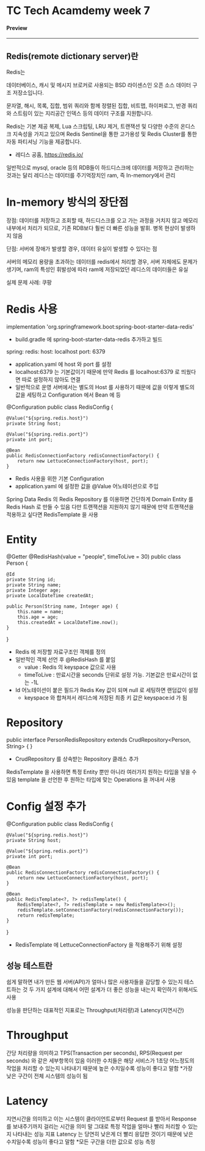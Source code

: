 # TC Tech Acamdemy week 7
#### Preview
---

## Redis(remote dictionary server)란

Redis는

데이터베이스, 캐시 및 메시지 브로커로 사용되는 BSD 라이센스인 오픈 소스 데이터 구조 저장소입니다.

문자열, 해시, 목록, 집합, 범위 쿼리와 함께 정렬된 집합, 비트맵, 하이퍼로그, 반경 쿼리와 스트림이 있는 지리공간 인덱스 등의 데이터 구조를 지원합니다.

Redis는 기본 제공 복제, Lua 스크립팅, LRU 제거, 트랜잭션 및 다양한 수준의 온디스크 지속성을 가지고 있으며 Redis Sentinel을 통한 고가용성 및 Redis Cluster를 통한 자동 파티셔닝 기능을 제공합니다.

- 레디스 공홈, https://redis.io/

일반적으로 mysql, oracle 등의 RDB들이 하드디스크에 데이터를 저장하고 관리하는 것과는 달리 레디스는 데이터를 주기억장치인 ram, 즉 In-memory에서 관리

# In-memory 방식의 장단점

장점: 데이터를 저장하고 조회할 때, 하드디스크를 오고 가는 과정을 거치지 않고 메모리 내부에서 처리가 되므로, 기존 RDB보다 훨씬 더 빠른 성능을 발휘. 병목 현상이 발생하지 않음

단점: 서버에 장애가 발생할 경우, 데이터 유실이 발생할 수 있다는 점

서버의 메모리 용량을 초과하는 데이터를 redis에서 처리할 경우, 서버 자체에도 문제가 생기며, ram의 특성인 휘발성에 따라 ram에 저장되었던 레디스의 데이터들은 유실

실제 문제 사례: 쿠팡

# Redis 사용


implementation 'org.springframework.boot:spring-boot-starter-data-redis'

- build.gradle 에 spring-boot-starter-data-redis 추가하고 빌드


spring:
  redis:
    host: localhost
    port: 6379

- application.yaml 에 host 와 port 를 설정
- localhost:6379 는 기본값이기 때문에 만약 Redis 를 localhost:6379 로 띄웠다면 따로 설정하지 않아도 연결
- 일반적으로 운영 서버에서는 별도의 Host 를 사용하기 때문에 값을 이렇게 별도의 값을 세팅하고 Configuration 에서 Bean 에 등


@Configuration
public class RedisConfig {

    @Value("${spring.redis.host}")
    private String host;

    @Value("${spring.redis.port}")
    private int port;

    @Bean
    public RedisConnectionFactory redisConnectionFactory() {
        return new LettuceConnectionFactory(host, port);
    }

- Redis 사용을 위한 기본 Configuration
- application.yaml 에 설정한 값을 @Value 어노테이션으로 주입

Spring Data Redis 의 Redis Repository 를 이용하면 간단하게 Domain Entity 를 Redis Hash 로 만들 수 있음
다만 트랜잭션을 지원하지 않기 때문에 만약 트랜잭션을 적용하고 싶다면 RedisTemplate 을 사용

# Entity

@Getter
@RedisHash(value = "people", timeToLive = 30)
public class Person {

    @Id
    private String id;
    private String name;
    private Integer age;
    private LocalDateTime createdAt;

    public Person(String name, Integer age) {
        this.name = name;
        this.age = age;
        this.createdAt = LocalDateTime.now();
    }
}

- Redis 에 저장할 자료구조인 객체를 정의
- 일반적인 객체 선언 후 @RedisHash 를 붙임
  - value : Redis 의 keyspace 값으로 사용
  - timeToLive : 만료시간을 seconds 단위로 설정 가능. 기본값은 만료시간이 없는 -1L
- Id 어노테이션이 붙은 필드가 Redis Key 값이 되며 null 로 세팅하면 랜덤값이 설정
  - keyspace 와 합쳐져서 레디스에 저장된 최종 키 값은 keyspace:id 가 됨

# Repository

public interface PersonRedisRepository extends CrudRepository<Person, String> {
} 

- CrudRepository 를 상속받는 Repository 클래스 추가

RedisTemplate 을 사용하면 특정 Entity 뿐만 아니라 여러가지 원하는 타입을 넣을 수 있음
template 을 선언한 후 원하는 타입에 맞는 Operations 을 꺼내서 사용

# Config 설정 추가
@Configuration
public class RedisConfig {

    @Value("${spring.redis.host}")
    private String host;

    @Value("${spring.redis.port}")
    private int port;

    @Bean
    public RedisConnectionFactory redisConnectionFactory() {
        return new LettuceConnectionFactory(host, port);
    }

    @Bean
    public RedisTemplate<?, ?> redisTemplate() {
        RedisTemplate<?, ?> redisTemplate = new RedisTemplate<>();
        redisTemplate.setConnectionFactory(redisConnectionFactory());
        return redisTemplate;
    }
}
- RedisTemplate 에 LettuceConnectionFactory 을 적용해주기 위해 설정




## 성능 테스트란
쉽게 말하면 내가 만든 웹 서버(API)가 얼마나 많은 사용자들을 감당할 수 있는지 테스트하는 것
두 가지 설계에 대해서 어떤 설계가 더 좋은 성능을 내는지 확인하기 위해서도 사용

성능을 판단하는 대표적인 지표로는 Throughput(처리량)과 Latency(지연시간)

# Throughput
간당 처리량을 의미하고 TPS(Transaction per seconds), RPS(Request per seconds) 와 같은 세부항목이 있음 
이러한 수치들은 해당 서비스가 1초당 어느정도의 작업을 처리할 수 있는지 나타내기 때문에 높은 수치일수록 성능이 좋다고 말함
*가장 낮은 구간이 전체 시스템의 성능이 됨

# Latency
지연시간을 의미하고 이는 시스템이 클라이언트로부터 Request 를 받아서 Response 를 보내주기까지 걸리는 시간을 의미 
말 그대로 특정 작업을 얼마나 빨리 처리할 수 있는지 나타내는 성능 지표 
Latency 는 당연히 낮은게 더 빨리 응답한 것이기 때문에 낮은 수치일수록 성능이 좋다고 말함
*모든 구간을 더한 값으로 성능 측정



